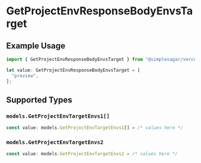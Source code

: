 # GetProjectEnvResponseBodyEnvsTarget

## Example Usage

```typescript
import { GetProjectEnvResponseBodyEnvsTarget } from "@simplesagar/vercel/models/getprojectenvop.js";

let value: GetProjectEnvResponseBodyEnvsTarget = [
  "preview",
];
```

## Supported Types

### `models.GetProjectEnvTargetEnvs1[]`

```typescript
const value: models.GetProjectEnvTargetEnvs1[] = /* values here */
```

### `models.GetProjectEnvTargetEnvs2`

```typescript
const value: models.GetProjectEnvTargetEnvs2 = /* values here */
```

